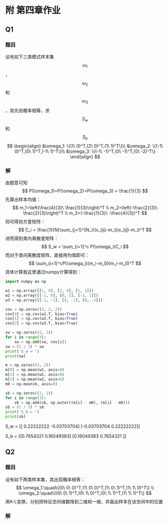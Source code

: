 # 附 第四章作业

## Q1

### 题目

设有如下三类模式样本集$$\omega_1$$，$$\omega_2$$和$$\omega_3$$，其先验概率相等，求$$S_w$$和$$S_b$$
$$
\begin{align}
&\omega_1: \{(1\ 0)^T,(2\ 0)^T,(1\ 1)^T\}\\
&\omega_2: \{(-1\ 0)^T,(0\ 1)^T,(-1\ 1)^T\}\\
&\omega_3: \{(-1\ -1)^T,(0\ -1)^T,(0\ -2)^T\}
\end{align}
$$

### 解

由题意可知
$$
P(\omega_1)=P(\omega_2)=P(\omega_3) = \frac{1}{3}
$$
先算出样本均值：
$$
m_1=\left(\frac{4}{3}\ \frac{1}{3}\right)^T
\\
m_2=\left(-\frac{2}{3}\ \frac{2}{3}\right)^T
\\
m_3=(-\frac{1}{3}\ -\frac{4}{3})^T
$$
则可得协方差矩阵：
$$
C_i = \frac{1}{N}\sum_{j=1}^{N_i}(x_{ij}-m_i)(x_{ij}-m_i)^T
$$
进而得到类内离散度矩阵：
$$
S_w = \sum_{i=1}^c P(\omega_i)C_i
$$
而对于类间离散度矩阵，直接用均值即可：
$$
\sum_{i=1}^cP(\omega_i)(m_i-m_0)(m_i-m_0)^T
$$
具体计算我这里通过numpy计算得到：

```python
import numpy as np

w1 = np.array([[1, 0], [2, 0], [1, 1]])
w2 = np.array([[-1, 0], [0, 1], [-1, 1]])
w3 = np.array([[-1, -1], [0, -1], [0, -2]])

cov = np.zeros((3, 2, 2))
cov[0] = np.cov(w1.T, bias=True)
cov[1] = np.cov(w2.T, bias=True)
cov[2] = np.cov(w3.T, bias=True)

sw = np.zeros((2, 2))
for i in range(3):
    sw = np.add(sw, cov[i])
sw = (1 / 3) * sw
print('S_w = ')
print(sw)

m = np.zeros((3, 2))
m[0] = np.mean(w1, axis=0)
m[1] = np.mean(w2, axis=0)
m[2] = np.mean(w3, axis=0)
m0 = np.mean(m, axis=0)

sb = np.zeros((2, 2))
for i in range(3):
    sb = np.add(sb, np.outer((m[i] - m0), (m[i] - m0)))
sb = (1 / 3) * sb
print('S_b = ')
print(sb)
```



S_w = 
[[ 0.22222222 -0.03703704]
 [-0.03703704  0.22222222]]

S_b = 
[[0.7654321  0.16049383]
 [0.16049383 0.7654321 ]]



## Q2

### 题目

设有如下两类样本集，其出现概率相等：
$$
\omega_1:\quad\{(0\ 0\ 0)^T,(1\ 0\ 0)^T,(1\ 0\ 1)^T,(1\ 1\ 0)^T\}
\\
\omega_2:\quad\{(0\ 0\ 1)^T,(0\ 1\ 0)^T,(0\ 1\ 1)^T,(1\ 1\ 1)^T\}
$$
用K-L变换，分别把特征空间维数降到二维和一维，并画出样本在该空间中的位置



### 解





